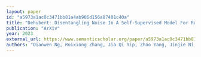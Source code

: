 ```yaml
---
layout: paper
id: "a5973a1ac0c3471bb81a4ab906d156a87401c40a"
title: "Dehubert: Disentangling Noise In A Self-Supervised Model For Robust Speech Recognition"
publication: "ArXiv"
year: 2023
external_url: https://www.semanticscholar.org/paper/a5973a1ac0c3471bb81a4ab906d156a87401c40a
authors: "Dianwen Ng, Ruixiong Zhang, Jia Qi Yip, Zhao Yang, Jinjie Ni, Chong Zhang, Yukun Ma, Chongjia Ni, E. Chng, B. Ma"
---
```

